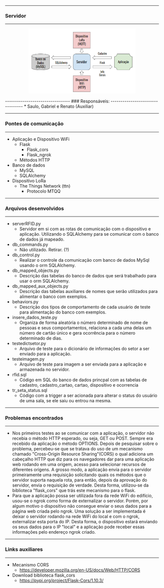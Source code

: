 ---------------------------------
### Servidor
---------------------------------
<p align="center">
  <img src="ServidorRFID.png" width="350" title="Servidor RFID">
</p>
---------------------------------
### Responsáveis:
---------------------------------
  * Saulo, Gabriel e Renato (Auxiliar)

---------------------------------
### Pontes de comunicação
---------------------------------
 * Aplicação e Dispositivo WiFi
   * Flask
     * Flask_cors
     * Flask_ngrok
   * Métodos HTTP
 * Banco de dados
   * MySQL
   * SQLAlchemy
 * Dispositivo LoRa 
   * The Things Network (ttn)
     * Protocolo MTQQ
---------------------------------
### Arquivos desenvolvidos
---------------------------------
 * serverRFID.py
   * Servidor em si com as rotas de comunicação com o dispositivo e aplicação. Utilizando o SQLAlchemy para se comunicar com o banco de dados já mapeado.
 * db_commands.py
   * Não utilizado. Retirar. (?)
 * db_control.py
   * Realizar o controle da comunicação com banco de dados MySql usando o orm SQLAlchemy.
 * db_mapped_objects.py
   * Descrição das tabelas do banco de dados que será trabalhado para usar o orm SQLAlchemy.
 * db_mapped_aux_objects.py
   * Descrição das tabelas auxiliares de nomes que serão utilizados para alimentar o banco com exemplos.
 * behaviors.py
   * Descrição dos tipos de comportamento de cada usuário de teste para alimentação do banco com exemplos.
 * insere_dados_teste.py
   * Organiza de forma aleatória o número determinado de nome de pessoas e seus comportamentos, relaciona a cada uma delas um número de cartão único e gera ocorrência para o número determinado de dias.
 * testedictsetor.py
   * Arquivo de teste para o dicionário de informações do setor a ser enviado para a aplicação.
 * testeimagem.py
   * Arquivo de teste para imagem a ser enviada para a aplicação e armazenada no servidor.
 * rfid.sql
   * Código em SQL do banco de dados princpal com as tabelas de cadastro, cadastro_cartao, cartao, dispositivo e ocorrencia
 * tr_seta_status.sql
   * Código com a trigger a ser acionada para alterar o status do usuário de uma sala, se ele saiu ou entrou na mesma. 

---------------------------------
### Problemas encontrados
---------------------------------
 * Nos primeiros testes ao se comunicar com a aplicação, o servidor não recebia o método HTTP esperado, ou seja, GET ou POST. Sempre era recebido da aplicação o método OPTIONS. Depois de pesquisar sobre o problema, percebeu-se que se tratava do uso de um mecanismo chamado "Cross-Origin Resource Sharing"(CORS) o qual adiciona um cabeçalho HTTP que diz para os navegadores dar para uma aplicação web rodando em uma origem, acesso para selecionar recursos de diferentes origens. A grosso modo, a aplicação envia para o servidor primeiramente uma requisição solicitando quais os métodos que o servidor suporta naquela rota, para então, depois da aprovação do servidor, envia o requisição de verdade. Desta forma, utilizou-se da biblioteca "flask_cors" que trás este mecanismo para o flask.
 * Para que a aplicação possa ser utilizada fora da rede WiFi do edifício, usou-se o ngrok como forma de externalizar o servidor. Porém, por algum motivo o dispositivo não consegue enviar o seus dados para a página web criada pelo ngrok. Uma solução a ser implementada é deixar o servidor rodando na rede WiFi do local e com o ngrok, externalizar esta porta do IP. Desta forma, o dispositivo estará enviando os seus dados para o IP "local" e a aplicação pode receber essas informações pelo endereço ngrok criado.
---------------------------------
### Links auxiliares
---------------------------------
 * Mecanismo CORS
   * https://developer.mozilla.org/en-US/docs/Web/HTTP/CORS
 * Download biblioteca flask_cors
   * https://pypi.org/project/Flask-Cors/1.10.3/